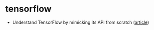 # tensorflow

- Understand TensorFlow by mimicking its API from scratch ([article](https://medium.com/@d3lm/understand-tensorflow-by-mimicking-its-api-from-scratch-faa55787170d))